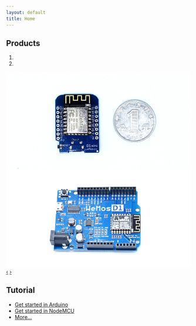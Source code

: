 ```yaml
---
layout: default
title: Home
---
```


## Products
<div id="myCarousel" class="carousel slide">
   <!-- 轮播（Carousel）指标 -->
   <ol class="carousel-indicators">
      <li data-target="#myCarousel" data-slide-to="0" class="active"></li>
      <li data-target="#myCarousel" data-slide-to="1"></li>
   </ol>   
   <!-- 轮播（Carousel）项目 -->
   <div class="carousel-inner">
      <div class="item active">
         <a href="/Products/d1_mini.html"> <img src="/Products/images/mini_3.jpg" alt="First slide"></a>
      </div>
      <div class="item">
         <a href="/Products/d1_r2.html"><img src="/Products/images/r2_1.jpg" alt="Second slide"></a>
      </div>
   </div>
   <!-- 轮播（Carousel）导航 -->
   <a class="carousel-control left" href="#myCarousel" 
      data-slide="prev">&lsaquo;</a>
   <a class="carousel-control right" href="#myCarousel" 
      data-slide="next">&rsaquo;</a>
</div>


## Tutorial
- [Get started in Arduino](/Tutorial/get_started_in_arduino.html)
- [Get started in NodeMCU](/Tutorial/get_started_in_nodemcu.html)
- [More...](/Tutorial/)
